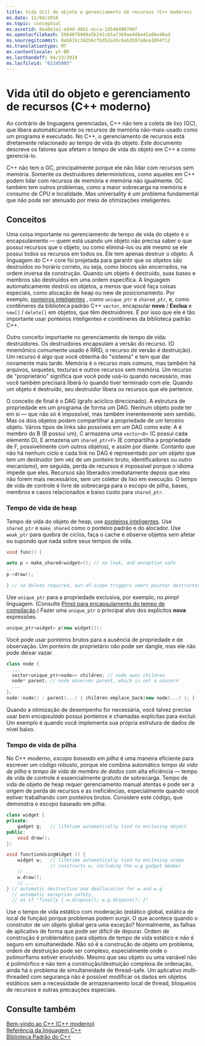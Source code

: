 ```yaml
---
title: Vida útil do objeto e gerenciamento de recursos (C++ moderno)
ms.date: 11/04/2016
ms.topic: conceptual
ms.assetid: 8aa0e1a1-e04d-46b1-acca-1d548490700f
ms.openlocfilehash: 5964078960a5b241cb5af369aeddba45a06e48ad
ms.sourcegitcommit: 0ab61bc3d2b6cfbd52a16c6ab2b97a8ea1864f12
ms.translationtype: MT
ms.contentlocale: pt-BR
ms.lasthandoff: 04/23/2019
ms.locfileid: "62245005"
---
```

# <a name="object-lifetime-and-resource-management-modern-c"></a>Vida útil do objeto e gerenciamento de recursos (C++ moderno)

Ao contrário de linguagens gerenciadas, C++ não tem a coleta de lixo (GC), que libera automaticamente os recursos de memória não-mais-usado como um programa é executado. No C++, o gerenciamento de recursos está diretamente relacionado ao tempo de vida do objeto. Este documento descreve os fatores que afetam o tempo de vida do objeto em C++ e como gerenciá-lo.

C++ não tem o GC, principalmente porque ele não lidar com recursos sem memória. Somente os destruidores determinísticos, como aqueles em C++ podem lidar com recursos de memória e memória não igualmente. GC também tem outros problemas, como a maior sobrecarga na memória e consumo de CPU e localidade. Mas universality é um problema fundamental que não pode ser atenuado por meio de otimizações inteligentes.

## <a name="concepts"></a>Conceitos

Uma coisa importante no gerenciamento de tempo de vida do objeto é o encapsulamento — quem está usando um objeto não precisa saber o que possui recursos que o objeto, ou como eliminá-los ou até mesmo se ele possui todos os recursos em todos os. Ele tem apenas destruir o objeto. A linguagem do C++ core foi projetada para garantir que os objetos são destruídos no horário correto, ou seja, como blocos são encerrados, na ordem inversa da construção. Quando um objeto é destruído, suas bases e membros são destruídos em uma ordem específica.  A linguagem automaticamente destrói os objetos, a menos que você faça coisas especiais, como alocação de heap ou new de posicionamento.  Por exemplo, [ponteiros inteligentes](../cpp/smart-pointers-modern-cpp.md) , como `unique_ptr` e `shared_ptr`, e, como contêineres da biblioteca padrão C++ `vector`, encapsular **novo** /  **Exclua** e `new[]` / `delete[]` em objetos, que têm destruidores. É por isso que ele é tão importante usar ponteiros inteligentes e contêineres da biblioteca padrão C++.

Outro conceito importante no gerenciamento de tempo de vida: destruidores. Os destruidores encapsulam a versão do recurso.  (O mnemônico comumente usado é RRID, o recurso de versão é destruição).  Um recurso é algo que você obtenha do "sistema" e tem que dar novamente mais tarde.  Memória é o recurso mais comuns, mas também há arquivos, soquetes, texturas e outros recursos sem memória. Um recurso de "proprietário" significa que você pode usá-lo quando necessário, mas você também precisará liberá-lo quando tiver terminado com ele.  Quando um objeto é destruído, seu destruidor libera os recursos que ele pertence.

O conceito de final é o DAG (grafo acíclico direcionado).  A estrutura de propriedade em um programa de forma um DAG. Nenhum objeto pode ter em si — que não só é impossível, mas também inerentemente sem sentido. Mas os dois objetos podem compartilhar a propriedade de um terceiro objeto.  Vários tipos de links são possíveis em um DAG como este: A é membro do B (B possui um), C armazena uma `vector<D>` (C possui cada elemento D), E armazena um `shared_ptr<F>` (E compartilha a propriedade de F, possivelmente com outros objetos), e assim por diante.  Contanto que não há nenhum ciclo e cada link no DAG é representado por um objeto que tem um destruidor (em vez de um ponteiro bruto, identificadores ou outro mecanismo), em seguida, perda de recursos é impossível porque o idioma impede que eles. Recursos são liberados imediatamente depois que eles não forem mais necessários, sem um coletor de lixo em execução. O tempo de vida de controle é livre de sobrecarga para o escopo de pilha, bases, membros e casos relacionados e baixo custo para `shared_ptr`.

### <a name="heap-based-lifetime"></a>Tempo de vida de heap

Tempo de vida do objeto de heap, use [ponteiros inteligentes](../cpp/smart-pointers-modern-cpp.md). Use `shared_ptr` e `make_shared` como o ponteiro padrão e do alocador. Use `weak_ptr` para quebra de ciclos, faça o cache e observe objetos sem afetar ou supondo que nada sobre seus tempos de vida.

```cpp
void func() {

auto p = make_shared<widget>(); // no leak, and exception safe
...
p->draw();

} // no delete required, out-of-scope triggers smart pointer destructor
```

Use `unique_ptr` para a propriedade exclusiva, por exemplo, no *pimpl* linguagem. (Consulte [Pimpl para encapsulamento do tempo de compilação](../cpp/pimpl-for-compile-time-encapsulation-modern-cpp.md).) Fazer uma `unique_ptr` o principal alvo dos explícitos **nova** expressões.

```cpp
unique_ptr<widget> p(new widget());
```

Você pode usar ponteiros brutos para a ausência de propriedade e de observação. Um ponteiro de proprietário não pode ser dangle, mas ele não pode deixar vazar.

```cpp
class node {
  ...
  vector<unique_ptr<node>> children; // node owns children
  node* parent; // node observes parent, which is not a concern
  ...
};
node::node() : parent(...) { children.emplace_back(new node(...) ); }
```

Quando a otimização de desempenho for necessária, você talvez precise usar *bem encapsulado* possui ponteiros e chamadas explícitas para excluir. Um exemplo é quando você implementa sua própria estrutura de dados de nível baixo.

### <a name="stack-based-lifetime"></a>Tempo de vida de pilha

No C++ moderno, *escopo baseado em pilha* é uma maneira eficiente para escrever um código robusto, porque ele combina automático *tempo de vida de pilha* e *tempo de vida de membro de dados* com alta eficiência — tempo de vida de controle é essencialmente gratuito de sobrecarga. Tempo de vida de objeto de heap requer gerenciamento manual atentas e pode ser a origem de perda de recursos e as ineficiências, especialmente quando você estiver trabalhando com ponteiros brutos. Considere este código, que demonstra o escopo baseado em pilha:

```cpp
class widget {
private:
    gadget g;   // lifetime automatically tied to enclosing object
public:
    void draw();
};

void functionUsingWidget () {
    widget w;   // lifetime automatically tied to enclosing scope
                // constructs w, including the w.g gadget member
    // ...
    w.draw();
    // ...
} // automatic destruction and deallocation for w and w.g
  // automatic exception safety,
  // as if "finally { w.dispose(); w.g.dispose(); }"
```

Use o tempo de vida estático com moderação (estático global, estática de local de função) porque problemas podem surgir. O que acontece quando o construtor de um objeto global gera uma exceção? Normalmente, as falhas de aplicativo de forma que pode ser difícil de depurar. Ordem de construção é problemático para objetos de tempo de vida estático e não é seguro em simultaneidade. Não só é a construção de objeto um problema, ordem de destruição pode ser complexo, especialmente onde o polimorfismo estiver envolvido. Mesmo que seu objeto ou uma variável não é polimórfico e não tem a construção/destruição complexa de ordenação, ainda há o problema de simultaneidade de thread-safe. Um aplicativo multi-threaded com segurança não é possível modificar os dados em objetos estáticos sem a necessidade de armazenamento local de thread, bloqueios de recursos e outras precauções especiais.

## <a name="see-also"></a>Consulte também

[Bem-vindo ao C++ (C++ moderno)](../cpp/welcome-back-to-cpp-modern-cpp.md)<br/>
[Referência da linguagem C++](../cpp/cpp-language-reference.md)<br/>
[Biblioteca Padrão do C++](../standard-library/cpp-standard-library-reference.md)
